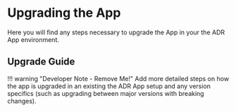 # Upgrading the App

Here you will find any steps necessary to upgrade the App in your the ADR App environment.

## Upgrade Guide

!!! warning "Developer Note - Remove Me!"
    Add more detailed steps on how the app is upgraded in an existing the ADR App setup and any version specifics (such as upgrading between major versions with breaking changes).
